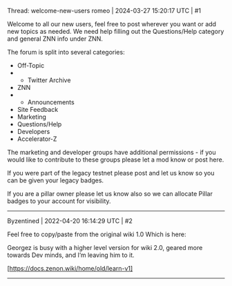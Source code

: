 Thread: welcome-new-users
romeo | 2024-03-27 15:20:17 UTC | #1

Welcome to all our new users, feel free to post wherever you want or add new topics as needed. We need help filling out the Questions/Help category and general ZNN info under ZNN.

The forum is split into several categories:

* Off-Topic
* * Twitter Archive
* ZNN
* * Announcements
* Site Feedback
* Marketing
* Questions/Help
* Developers
* Accelerator-Z

The marketing and developer groups have additional permissions - if you would like to contribute to these groups please let a mod know or post here.

If you were part of the legacy testnet please post and let us know so you can be given your legacy badges.

If you are a pillar owner please let us know also so we can allocate Pillar badges to your account for visibility.

-------------------------

Byzentined | 2022-04-20 16:14:29 UTC | #2

Feel free to copy/paste from the original wiki 1.0  Which is here:

Georgez is busy with a higher level version for wiki 2.0, geared more towards Dev minds, and I’m leaving him to it.

[https://docs.zenon.wiki/home/old/learn-v1]

-------------------------

